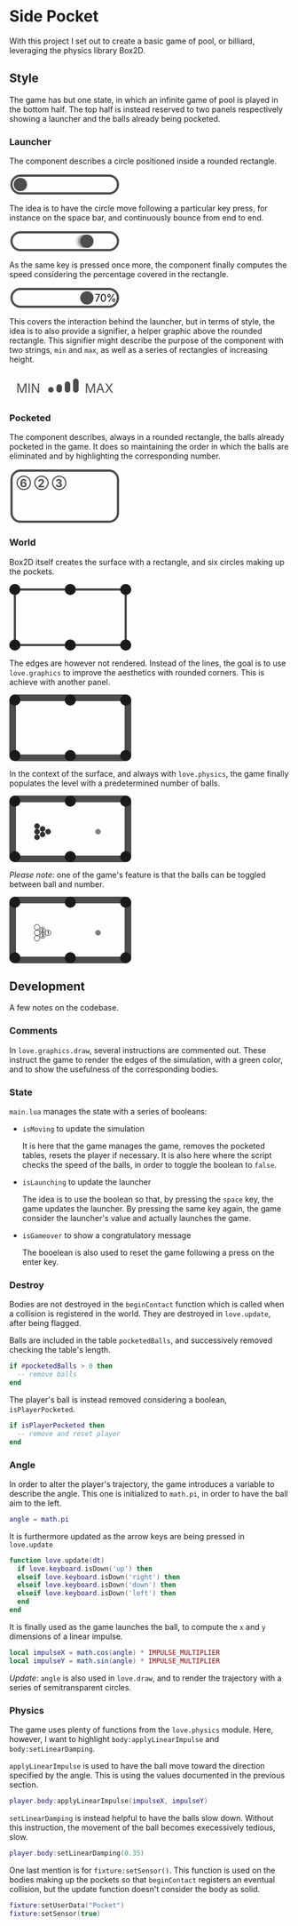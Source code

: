 # Side Pocket

With this project I set out to create a basic game of pool, or billiard, leveraging the physics library Box2D.

## Style

The game has but one state, in which an infinite game of pool is played in the bottom half. The top half is instead reserved to two panels respectively showing a launcher and the balls already being pocketed.

### Launcher

The component describes a circle positioned inside a rounded rectangle.

<svg viewBox="-2 -2 100 20" width="200" height="40">
  <rect rx="8" width="96" height="16" fill="none" stroke="hsl(0, 0%, 30%)" stroke-width="2" />
  <circle fill="hsl(0, 0%, 30%)" cx="8" cy="8" r="6" />
</svg>

The idea is to have the circle move following a particular key press, for instance on the space bar, and continuously bounce from end to end.

<svg viewBox="-2 -2 100 20" width="200" height="40">
  <rect rx="8" width="96" height="16" fill="none" stroke="hsl(0, 0%, 30%)" stroke-width="2" />
  <circle opacity="0.2" fill="hsl(0, 0%, 30%)" cx="64" cy="8" r="6" />
  <circle opacity="0.4" fill="hsl(0, 0%, 30%)" cx="66" cy="8" r="6" />
  <circle fill="hsl(0, 0%, 30%)" cx="68" cy="8" r="6" />
</svg>

As the same key is pressed once more, the component finally computes the speed considering the percentage covered in the rectangle.

<svg viewBox="-2 -2 100 20" width="200" height="40">
  <rect rx="8" width="96" height="16" fill="none" stroke="hsl(0, 0%, 30%)" stroke-width="2" />
  <circle fill="hsl(0, 0%, 30%)" cx="68" cy="8" r="6" />
  <text font-size="9" x="75" y="11.5">70%</text>
</svg>

This covers the interaction behind the launcher, but in terms of style, the idea is to also provide a signifier, a helper graphic above the rounded rectangle. This signifier might describe the purpose of the component with two strings, `min` and `max`, as well as a series of rectangles of increasing height.

<svg viewBox="0 0 80 20" width="200" height="50">
  <g fill="hsl(0, 0%, 30%)">
    <g font-size="9" style="text-transform:uppercase;">
      <text  x="5" y="15">Min</text>
      <text  x="75" y="15" text-anchor="end">Max</text>
    </g>
    <g transform="translate(0 15) scale(1 -1)">
      <rect rx="2" x="28" width="4" height="4" />
      <rect rx="2" x="34" width="4" height="6" />
      <rect rx="2" x="40" width="4" height="8" />
      <rect rx="2" x="46" width="4" height="10" />
      <rect rx="2" x="46" width="4" height="10" />
    </g>
  </g>
</svg>

### Pocketed

The component describes, always in a rounded rectangle, the balls already pocketed in the game. It does so maintaining the order in which the balls are eliminated and by highlighting the corresponding number.

<svg viewBox="-2 -2 100 50" width="200" height="100">
  <g stroke="hsl(0, 0%, 30%)" fill="none" >
    <rect rx="8" width="96" height="46" stroke-width="2" />
    <circle cx="11" cy="11" r="6" />
    <circle cx="27" cy="11" r="6" />
    <circle cx="43" cy="11" r="6" />
  </g>
  <g fill="hsl(0, 0%, 30%)" font-weight="bold">
    <text font-size="10" x="10.75" y="14.75" text-anchor="middle">6</text>
    <text font-size="10" x="26.75" y="14.75" text-anchor="middle">2</text>
    <text font-size="10" x="42.75" y="14.75" text-anchor="middle">3</text>
  </g>
</svg>

### World

Box2D itself creates the surface with a rectangle, and six circles making up the pockets.

<svg viewBox="-5 -5 110 60" width="220" height="120">
  <g stroke="hsl(0, 0%, 30%)" fill="none" >
    <rect width="100" height="50" stroke-width="2" />
  </g>
  <g fill="hsl(0, 0%, 10%)" font-weight="bold">
    <circle cx="0" cy="0" r="5" />
    <circle cx="50" cy="0" r="5" />
    <circle cx="100" cy="0" r="5" />
    <circle cx="0" cy="50" r="5" />
    <circle cx="50" cy="50" r="5" />
    <circle cx="100" cy="50" r="5" />
  </g>
</svg>

The edges are however not rendered. Instead of the lines, the goal is to use `love.graphics` to improve the aesthetics with rounded corners. This is achieve with another panel.

<svg viewBox="-5 -5 110 60" width="220" height="120">
  <g stroke="hsl(0, 0%, 30%)" fill="none" >
    <rect width="100" height="50" stroke-width="2" />
    <rect x="-2.5" y="-2.5" width="105" height="55" stroke-width="5" rx="5" />
  </g>
  <g fill="hsl(0, 0%, 10%)" font-weight="bold">
    <circle cx="0" cy="0" r="5" />
    <circle cx="50" cy="0" r="5" />
    <circle cx="100" cy="0" r="5" />
    <circle cx="0" cy="50" r="5" />
    <circle cx="50" cy="50" r="5" />
    <circle cx="100" cy="50" r="5" />
  </g>
</svg>

In the context of the surface, and always with `love.physics`, the game finally populates the level with a predetermined number of balls.

<svg viewBox="-5 -5 110 60" width="220" height="120">
  <g stroke="hsl(0, 0%, 30%)" fill="none" >
    <rect width="100" height="50" stroke-width="2" />
    <rect x="-2.5" y="-2.5" width="105" height="55" stroke-width="5" rx="5" />
  </g>
  <g fill="hsl(0, 0%, 10%)" font-weight="bold">
    <circle cx="0" cy="0" r="5" />
    <circle cx="50" cy="0" r="5" />
    <circle cx="100" cy="0" r="5" />
    <circle cx="0" cy="50" r="5" />
    <circle cx="50" cy="50" r="5" />
    <circle cx="100" cy="50" r="5" />
  </g>
  <g>
    <circle fill="hsl(0, 0%, 50%)" r="2.5" cx="75" cy="27.5"/>
    <g fill="hsl(0, 0%, 20%)">
      <circle r="2.5" cx="30" cy="27.5"/>
      <circle r="2.5" cx="25" cy="25"/>
      <circle r="2.5" cx="25" cy="30"/>
      <circle r="2.5" cx="20" cy="22.5"/>
      <circle r="2.5" cx="20" cy="27.5"/>
      <circle r="2.5" cx="20" cy="32.5"/>
    </g>
  </g>
</svg>

_Please note_: one of the game's feature is that the balls can be toggled between ball and number.

<svg viewBox="-5 -5 110 60" width="220" height="120">
  <g stroke="hsl(0, 0%, 30%)" fill="none" >
    <rect width="100" height="50" stroke-width="2" />
    <rect x="-2.5" y="-2.5" width="105" height="55" stroke-width="5" rx="5" />
  </g>
  <g fill="hsl(0, 0%, 10%)" font-weight="bold">
    <circle cx="0" cy="0" r="5" />
    <circle cx="50" cy="0" r="5" />
    <circle cx="100" cy="0" r="5" />
    <circle cx="0" cy="50" r="5" />
    <circle cx="50" cy="50" r="5" />
    <circle cx="100" cy="50" r="5" />
  </g>
  <g>
    <circle fill="hsl(0, 0%, 50%)" r="2.5" cx="75" cy="27.5"/>
    <g fill="none" stroke="hsl(0, 0%, 20%)" stroke-width="0.5">
      <circle r="2.5" cx="30" cy="27.5"/>
      <circle r="2.5" cx="25" cy="25"/>
      <circle r="2.5" cx="25" cy="30"/>
      <circle r="2.5" cx="20" cy="22.5"/>
      <circle r="2.5" cx="20" cy="27.5"/>
      <circle r="2.5" cx="20" cy="32.5"/>
    </g>
  </g>
  <g font-size="4" font-weight="bold" text-anchor="middle">
    <text x="30" y="29">1</text>
    <text x="25" y="26.5">2</text>
    <text x="25" y="31.25">3</text>
  </g>
</svg>

## Development

A few notes on the codebase.

### Comments

In `love.graphics.draw`, several instructions are commented out. These instruct the game to render the edges of the simulation, with a green color, and to show the usefulness of the corresponding bodies.

### State

`main.lua` manages the state with a series of booleans:

- `isMoving` to update the simulation

  It is here that the game manages the game, removes the pocketed tables, resets the player if necessary. It is also here where the script checks the speed of the balls, in order to toggle the boolean to `false`.

- `isLaunching` to update the launcher

  The idea is to use the boolean so that, by pressing the `space` key, the game updates the launcher. By pressing the same key again, the game consider the launcher's value and actually launches the game.

- `isGameover` to show a congratulatory message

  The booelean is also used to reset the game following a press on the enter key.

### Destroy

Bodies are not destroyed in the `beginContact` function which is called when a collision is registered in the world. They are destroyed in `love.update`, after being flagged.

Balls are included in the table `pocketedBalls`, and successively removed checking the table's length.

```lua
if #pocketedBalls > 0 then
  -- remove balls
end
```

The player's ball is instead removed considering a boolean, `isPlayerPocketed`.

```lua
if isPlayerPocketed then
  -- remove and reset player
end
```

### Angle

In order to alter the player's trajectory, the game introduces a variable to describe the angle. This one is initialized to `math.pi`, in order to have the ball aim to the left.

```lua
angle = math.pi
```

It is furthermore updated as the arrow keys are being pressed in `love.update`

```lua
function love.update(dt)
  if love.keyboard.isDown('up') then
  elseif love.keyboard.isDown('right') then
  elseif love.keyboard.isDown('down') then
  elseif love.keyboard.isDown('left') then
  end
end
```

It is finally used as the game launches the ball, to compute the `x` and `y` dimensions of a linear impulse.

```lua
local impulseX = math.cos(angle) * IMPULSE_MULTIPLIER
local impulseY = math.sin(angle) * IMPULSE_MULTIPLIER
```

_Update_: `angle` is also used in `love.draw`, and to render the trajectory with a series of semitransparent circles.

### Physics

The game uses plenty of functions from the `love.physics` module. Here, however, I want to highlight `body:applyLinearImpulse` and `body:setLinearDamping`.

`applyLinearImpulse` is used to have the ball move toward the direction specified by the angle. This is using the values documented in the previous section.

```lua
player.body:applyLinearImpulse(impulseX, impulseY)
```

`setLinearDamping` is instead helpful to have the balls slow down. Without this instruction, the movement of the ball becomes execessively tedious, slow.

```lua
player.body:setLinearDamping(0.35)
```

One last mention is for `fixture:setSensor()`. This function is used on the bodies making up the pockets so that `beginContact` registers an eventual collision, but the update function doesn't consider the body as solid.

```lua
fixture:setUserData("Pocket")
fixture:setSensor(true)
```
